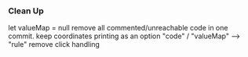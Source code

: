 ### Clean Up

let valueMap = null
remove all commented/unreachable code in one commit. keep coordinates printing as an option
"code" / "valueMap" --> "rule"
remove click handling
